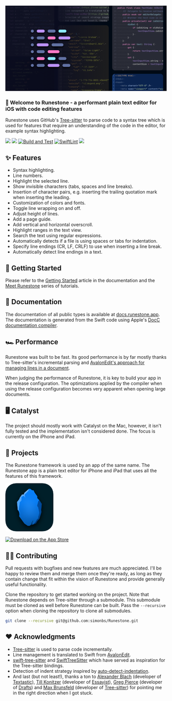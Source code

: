 ![](https://github.com/simonbs/Runestone/raw/main/Sources/Runestone/Documentation.docc/Resources/hero.png)

### 👋 Welcome to Runestone - a performant plain text editor for iOS with code editing features

Runestone uses GitHub's [Tree-sitter](https://tree-sitter.github.io/tree-sitter/) to parse code to a syntax tree which is used for features that require an understanding of the code in the editor, for example syntax highlighting.

[![](https://img.shields.io/endpoint?url=https%3A%2F%2Fswiftpackageindex.com%2Fapi%2Fpackages%2Fsimonbs%2FRunestone%2Fbadge%3Ftype%3Dswift-versions)](https://swiftpackageindex.com/simonbs/Runestone)
[![](https://img.shields.io/endpoint?url=https%3A%2F%2Fswiftpackageindex.com%2Fapi%2Fpackages%2Fsimonbs%2FRunestone%2Fbadge%3Ftype%3Dplatforms)](https://swiftpackageindex.com/simonbs/Runestone)
[![Build and Test](https://github.com/simonbs/Runestone/actions/workflows/build_and_test.yml/badge.svg)](https://github.com/simonbs/Runestone/actions/workflows/build_and_test.yml)
[![SwiftLint](https://github.com/simonbs/Runestone/actions/workflows/swiftlint.yml/badge.svg)](https://github.com/simonbs/Runestone/actions/workflows/swiftlint.yml)
[![](https://img.shields.io/badge/twitter-@simonbs-blue.svg?style=flat)]([https://swiftpackageindex.com/simonbs/Runestone](https://twitter.com/simonbs))

## ✨ Features

- Syntax highlighting.
- Line numbers.
- Highlight the selected line.
- Show invisible characters (tabs, spaces and line breaks).
- Insertion of character pairs, e.g. inserting the trailing quotation mark when inserting the leading.
- Customization of colors and fonts.
- Toggle line wrapping on and off.
- Adjust height of lines.
- Add a page guide.
- Add vertical and horizontal overscroll.
- Highlight ranges in the text view.
- Search the text using regular expressions.
- Automatically detects if a file is using spaces or tabs for indentation.
- Specify line endings (CR, LF, CRLF) to use when inserting a line break.
- Automatically detect line endings in a text.

## 🚀 Getting Started

Please refer to the [Getting Started](https://docs.runestone.app/documentation/runestone/gettingstarted) article in the documentation and the [Meet Runestone](https://docs.runestone.app/tutorials/meet-runestone) series of tutorials.

## 📖 Documentation

The documentation of all public types is available at [docs.runestone.app](https://docs.runestone.app). The documentation is generated from the Swift code using Apple's [DocC documentation compiler](https://developer.apple.com/documentation/docc).

## 🏎 Performance

Runestone was built to be fast. Its good performance is by far mostly thanks to Tree-sitter's incremental parsing and [AvalonEdit's approach for managing lines in a document](https://github.com/icsharpcode/AvalonEdit/blob/master/ICSharpCode.AvalonEdit/Document/DocumentLineTree.cs).

When judging the performance of Runestone, it is key to build your app in the release configuration. The optimizations applied by the compiler when using the release configuration becomes very apparent when opening large documents.

## 🖥 Catalyst

The project should mostly work with Catalyst on the Mac, however, it isn't fully tested and the implementation isn't considered done. The focus is currently on the iPhone and iPad.

## 📱 Projects

The Runestone framework is used by an app of the same name. The Runestone app is a plain text editor for iPhone and iPad that uses all the features of this framework.

<a href="https://apps.apple.com/us/app/runestone-editor/id1548193893" target="_blank"><img width="150" alt="Runestone app icon" src="Assets/runestone-editor-app-icon.png"/></a>

<a href="https://apps.apple.com/us/app/runestone-editor/id1548193893" target="_blank"><img width="150" alt="Download on the App Store" src="https://developer.apple.com/assets/elements/badges/download-on-the-app-store.svg"/></a>

## 👨‍💻 Contributing

Pull requests with bugfixes and new features are much appreciated. I'll be happy to review them and merge them once they're ready, as long as they contain change that fit within the vision of Runestone and provide generally useful functionality.

Clone the repository to get started working on the project. Note that Runestone depends on Tree-sitter through a submodule. This submodule must be cloned as well before Runestone can be built. Pass the `--recursive` option when cloning the repository to clone all submodules.

```bash
git clone --recursive git@github.com:simonbs/Runestone.git
```

## ❤️ Acknowledgments

- [Tree-sitter](https://tree-sitter.github.io/tree-sitter) is used to parse code incrementally.
- Line management is translated to Swift from [AvalonEdit](https://github.com/icsharpcode/AvalonEdit).
- [swift-tree-sitter](https://github.com/viktorstrate/swift-tree-sitter) and [SwiftTreeSitter](https://github.com/ChimeHQ/SwiftTreeSitter) which have served as inspiration for the Tree-sitter bindings.
- Detection of indent strategy inspired by [auto-detect-indentation](https://github.com/jtokoph/auto-detect-indentation).
- And last (but not least!), thanks a ton to [Alexander Blach](https://twitter.com/Lextar) (developer of [Textastic](https://www.textasticapp.com)), [Till Konitzer](https://twitter.com/knutknatter) (developer of [Essayist](https://www.essayist.app)), [Greg Pierce](https://twitter.com/agiletortoise) (developer of [Drafts](https://getdrafts.com)) and [Max Brunsfeld](https://twitter.com/maxbrunsfeld) (developer of [Tree-sitter](https://tree-sitter.github.io/tree-sitter/)) for pointing me in the right direction when I got stuck.
